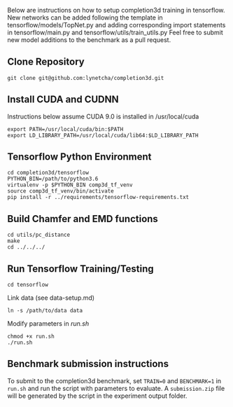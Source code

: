 Below are instructions on how to setup completion3d training in tensorflow.
New networks can be added following the template in tensorflow/models/TopNet.py 
and adding corresponding import statements in tensorflow/main.py and 
tensorflow/utils/train_utils.py Feel free to submit new model additions to the 
benchmark as a pull request.

## Clone Repository

```
git clone git@github.com:lynetcha/completion3d.git
```

## Install CUDA and CUDNN

Instructions below assume CUDA 9.0 is installed in /usr/local/cuda

```
export PATH=/usr/local/cuda/bin:$PATH
export LD_LIBRARY_PATH=/usr/local/cuda/lib64:$LD_LIBRARY_PATH
```

## Tensorflow Python Environment

```
cd completion3d/tensorflow
PYTHON_BIN=/path/to/python3.6
virtualenv -p $PYTHON_BIN comp3d_tf_venv
source comp3d_tf_venv/bin/activate
pip install -r ../requirements/tensorflow-requirements.txt

```

## Build Chamfer and EMD functions

```
cd utils/pc_distance
make
cd ../../../
```

## Run Tensorflow Training/Testing

```
cd tensorflow
```

Link data (see data-setup.md)

```
ln -s /path/to/data data
```

Modify parameters in *run.sh*

```
chmod +x run.sh
./run.sh
```

## Benchmark submission instructions

To submit to the completion3d benchmark, set ```TRAIN=0``` and ```BENCHMARK=1``` in ```run.sh``` and run the script with parameters to evaluate. A ```submission.zip``` file will be generated by the script in the experiment output folder.
